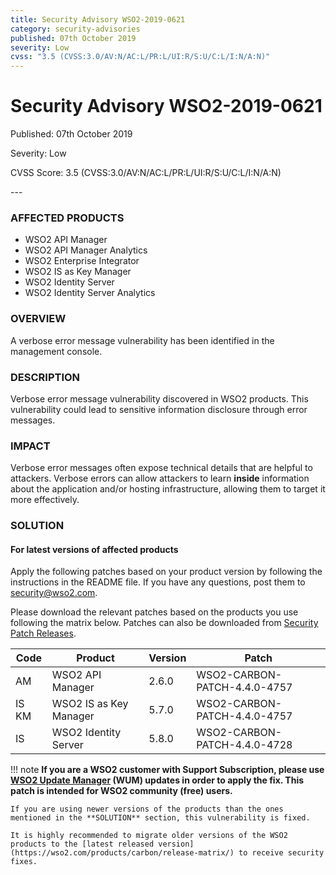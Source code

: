 ```yaml
---
title: Security Advisory WSO2-2019-0621
category: security-advisories
published: 07th October 2019
severity: Low
cvss: "3.5 (CVSS:3.0/AV:N/AC:L/PR:L/UI:R/S:U/C:L/I:N/A:N)"
---
```


# Security Advisory WSO2-2019-0621

<p class="doc-info">Published: 07th October 2019</p>
<p class="doc-info">Severity: Low</p>
<p class="doc-info">CVSS Score: 3.5 (CVSS:3.0/AV:N/AC:L/PR:L/UI:R/S:U/C:L/I:N/A:N)</p>
---

### AFFECTED PRODUCTS
* WSO2 API Manager
* WSO2 API Manager Analytics
* WSO2 Enterprise Integrator
* WSO2 IS as Key Manager
* WSO2 Identity Server
* WSO2 Identity Server Analytics


### OVERVIEW
A verbose error message vulnerability has been identified in the management console.


### DESCRIPTION
Verbose error message vulnerability discovered in WSO2 products. This vulnerability could lead to sensitive information disclosure through error messages.


### IMPACT
Verbose error messages often expose technical details that are helpful to attackers. Verbose errors can allow attackers to learn **inside** information about the application and/or hosting infrastructure, allowing them to target it more effectively.


### SOLUTION

#### For latest versions of affected products
Apply the following patches based on your product version by following the instructions in the README file. If you have any questions, post them to <security@wso2.com>.

Please download the relevant patches based on the products you use following the matrix below. Patches can also be downloaded from [Security Patch Releases](https://wso2.com/security-patch-releases/).


| **Code** | **Product**            | **Version** | **Patch**                    |
| -------- | ---------------------- | ----------- | ---------------------------- |
| AM       | WSO2 API Manager       | 2.6.0       | WSO2-CARBON-PATCH-4.4.0-4757 |
| IS KM    | WSO2 IS as Key Manager | 5.7.0       | WSO2-CARBON-PATCH-4.4.0-4757 |
| IS       | WSO2 Identity Server   | 5.8.0       | WSO2-CARBON-PATCH-4.4.0-4728 |


!!! note
    **If you are a WSO2 customer with Support Subscription, please use [WSO2 Update Manager](https://wso2.com/updates/wum) (WUM) updates in order to apply the fix. This patch is intended for WSO2 community (free) users.**

    If you are using newer versions of the products than the ones mentioned in the **SOLUTION** section, this vulnerability is fixed.

    It is highly recommended to migrate older versions of the WSO2 products to the [latest released version](https://wso2.com/products/carbon/release-matrix/) to receive security fixes.

